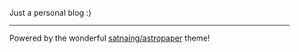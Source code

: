 Just a personal blog :)

---

Powered by the wonderful [satnaing/astropaper](https://github.com/satnaing/astro-paper) theme!